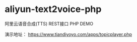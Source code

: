 # aliyun-text2voice-php
阿里云语音合成(TTS) REST接口 PHP DEMO

演示地址：
https://www.tiandiyoyo.com/apps/topicplayer.php

